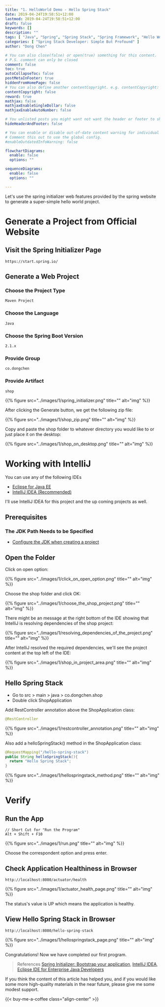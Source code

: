 ```yaml
---
title: "1. HelloWorld Demo - Hello Spring Stack"
date: 2019-04-24T19:58:51+12:00
lastmod: 2019-04-24T19:58:51+12:00
draft: false
keywords: []
description: ""
tags: [ "Java", "Spring", "Spring Stack", "Spring Framework", "Hello World" ]
categories: [ "Spring Stack Developer: Simple But Profound" ]
author: "Dong Chen"

# You can also close(false) or open(true) something for this content.
# P.S. comment can only be closed
comment: false
toc: true
autoCollapseToc: false
postMetaInFooter: true
hiddenFromHomePage: false
# You can also define another contentCopyright. e.g. contentCopyright: "This is another copyright."
contentCopyright: false
reward: true
mathjax: false
mathjaxEnableSingleDollar: false
mathjaxEnableAutoNumber: false

# You unlisted posts you might want not want the header or footer to show
hideHeaderAndFooter: false

# You can enable or disable out-of-date content warning for individual post.
# Comment this out to use the global config.
#enableOutdatedInfoWarning: false

flowchartDiagrams:
  enable: false
  options: ""

sequenceDiagrams: 
  enable: false
  options: ""

---
```


Let's use the spring initializer web features provided by the spring website to generate a super-simple hello world project.

<!--more-->

# Generate a Project from Official Website

## Visit the Spring Initializer Page

```http
https://start.spring.io/
```

## Generate a Web Project

### Choose the Project Type

```code
Maven Project
```

### Choose the Language

```code
Java
```

### Choose the Spring Boot Version

```code
2.1.x
```

### Provide Group

```code
co.dongchen
```

### Provide Artifact

```code
shop
```

{{% figure src="../images/1/spring_initializer.png" title="" alt="img" %}}

After clicking the Generate button, we get the following zip file:

{{% figure src="../images/1/shop_zip.png" title="" alt="img" %}}

Copy and paste the shop folder to whatever directory you would like to or just place it on the desktop:

{{% figure src="../images/1/shop_on_desktop.png" title="" alt="img" %}}

# Working with IntelliJ

You can use any of the following IDEs

* [Eclipse for Java EE](https://www.eclipse.org/downloads/packages/)
* [IntelliJ IDEA (Recommended)](https://www.jetbrains.com/idea/)

I'll use IntelliJ IDEA for this project and the up coming projects as well.

## Prerequisites

### The JDK Path Needs to be Specified

* [Configure the JDK when creating a project](https://www.jetbrains.com/help/idea/creating-and-managing-projects.html#configure-jdk)

## Open the Folder

Click on open option:

{{% figure src="../images/1/click_on_open_option.png" title="" alt="img" %}}

Choose the shop folder and click OK:

{{% figure src="../images/1/choose_the_shop_project.png" title="" alt="img" %}}

There might be an message at the right bottom of the IDE showing that IntelliJ is resolving dependencies of the shop project:

{{% figure src="../images/1/resolving_dependencies_of_the_project.png" title="" alt="img" %}}

After IntelliJ resolved the required dependencies, we'll see the project content at the top left of the IDE:

{{% figure src="../images/1/shop_in_project_area.png" title="" alt="img" %}}

## Hello Spring Stack

* Go to src > main > java > co.dongchen.shop
* Double click ShopApplication

Add RestController annotation above the ShopApplication class:

```java
@RestController
```

{{% figure src="../images/1/restcontroller_annotation.png" title="" alt="img" %}}

Also add a helloSpringStack() method in the ShopApplication class:

```java
@RequestMapping("/hello-spring-stack")
public String helloSpringStack(){
  return "Hello Spring Stack";
}
```

{{% figure src="../images/1/hellospringstack_method.png" title="" alt="img" %}}

# Verify

## Run the App

```Code
// Short Cut for "Run the Program"
Alt + Shift + F10
```

{{% figure src="../images/1/run.png" title="" alt="img" %}}

Choose the correspondent option and press enter.

## Check Application Healthiness in Browser

```http
http://localhost:8080/actuator/health
```

{{% figure src="../images/1/actuator_health_page.png" title="" alt="img" %}}

The status's value is UP which means the application is healthy.

## View Hello Spring Stack in Browser

```http
http://localhost:8080/hello-spring-stack
```

{{% figure src="../images/1/hellospringstack_page.png" title="" alt="img" %}}

Congratulations! Now we have completed our first program.

> References
> [Spring Initializer: Bootstrap your application](https://start.spring.io/),
> [IntelliJ IDEA](https://www.jetbrains.com/idea/),
> [Eclipse IDE for Enterprise Java Developers](https://www.eclipse.org/downloads/packages/)

If you think the content of this article has helped you, and if you would like some more high-quality materials in the near future, please give me some modest support.

<!-- Buy Me a Coffee Button -->
{{< buy-me-a-coffee class="align-center" >}}
